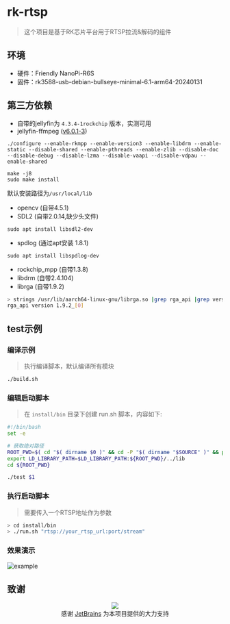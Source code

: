 # rk-rtsp
> 这个项目是基于RK芯片平台用于RTSP拉流&解码的组件

## 环境
- 硬件：Friendly NanoPi-R6S
- 固件：rk3588-usb-debian-bullseye-minimal-6.1-arm64-20240131

## 第三方依赖

- 自带的jellyfin为 `4.3.4-1rockchip` 版本，实测可用
- jellyfin-ffmpeg ([v6.0.1-3](https://github.com/jellyfin/jellyfin-ffmpeg/releases/tag/v6.0.1-3))
```shell
./configure --enable-rkmpp --enable-version3 --enable-libdrm --enable-static --disable-shared --enable-pthreads --enable-zlib --disable-doc --disable-debug --disable-lzma --disable-vaapi --disable-vdpau --enable-shared

make -j8
sudo make install
```
默认安装路径为`/usr/local/lib`

- opencv (自带4.5.1)
- SDL2 (自带2.0.14,缺少头文件)
```shell
sudo apt install libsdl2-dev
```

- spdlog (通过apt安装 1.8.1)
```shell
sudo apt install libspdlog-dev
```

- rockchip_mpp (自带1.3.8)
- libdrm (自带2.4.104)
- librga (自带1.9.2)
```bash
> strings /usr/lib/aarch64-linux-gnu/librga.so |grep rga_api |grep version
rga_api version 1.9.2_[0]
```

## test示例
### 编译示例
> 执行编译脚本，默认编译所有模块
```bash
./build.sh
```
### 编辑启动脚本
> 在 `install/bin` 目录下创建 run.sh 脚本，内容如下:
```bash
#!/bin/bash
set -e

# 获取绝对路径
ROOT_PWD=$( cd "$( dirname $0 )" && cd -P "$( dirname "$SOURCE" )" && pwd )
export LD_LIBRARY_PATH=$LD_LIBRARY_PATH:${ROOT_PWD}/../lib
cd ${ROOT_PWD}

./test $1
```

### 执行启动脚本
> 需要传入一个RTSP地址作为参数
```bash
> cd install/bin
> ./run.sh "rtsp://your_rtsp_url:port/stream"
```

### 效果演示
![example](test/example.gif) 

## 致谢

<div align="center">
<image src="https://resources.jetbrains.com/storage/products/company/brand/logos/jb_beam.svg" />
<div>
感谢 <a href=https://jb.gg/OpenSourceSupport>JetBrains</a> 为本项目提供的大力支持
</div>
</div>
